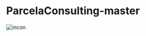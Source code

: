 # ParcelaConsulting-master
![incon](https://user-images.githubusercontent.com/36088217/154551615-e8151c8b-b98e-4f31-bf57-95448aa8ce82.PNG)

